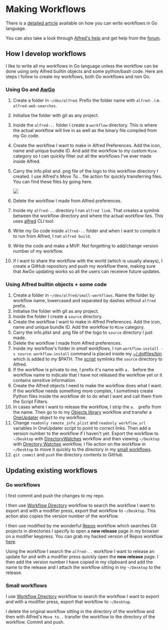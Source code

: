 # Making Workflows
There is a [detailed article](https://medium.com/@NikitaVoloboev/writing-alfred-workflows-in-go-2a44f62dc432) available on how you can write workflows in Go language.

You can also take a look through [Alfred's help](https://www.alfredapp.com/help/) and get help from the [forum](https://www.alfredforum.com/).

## How I develop workflows
I like to write all my workflows in Go language unless the workflow can be done using only Alfred builtin objects and some python/bash code. Here are steps I follow to create my workflows, both Go workflows and non Go.

### Using Go and [AwGo](https://github.com/deanishe/awgo)
1. Create a folder in `~/dev/alfred`. Prefix the folder name with `alfred-`. i.e. `alfred-web-searches`.
2. Initialise the folder with git as any project.
3. Inside the `alfred-..` folder I create a `workflow` directory. This is where the actual workflow will live in as well as the binary file compiled from my Go code.
4. Create the workflow I want to make in Alfred Preferences. Add the icon, name and unique bundle ID. And add the workflow to my custom `Mine` category so I can quickly filter out all the workflows I've ever made inside Alfred.
5. Carry the info.plist and .png file of the logo to this workflow directory I created. I use Alfred's _Move To..._ file action for quickly transferring files. You can find these files by going here.

    ![](https://i.imgur.com/5UBCGbc.png)

6. Delete the workflow I made from Alfred preferences.
7. Inside my `alfred-..` directory I run `alfred link`. That creates a symlink between the workflow directory and where the actual workflow lies. This uses [alfred](https://godoc.org/github.com/jason0x43/go-alfred/alfred) CLI tool.
8. Write my Go code inside `alfred-..` folder and when I want to compile it to run from Alfred, I run `alfred build`.
9. Write the code and make a MVP. Not forgetting to add/change version number of my workflow.
10. If I want to share the workflow with the world (which is usually always), I create a GitHub repository and push my workflow there, making sure that AwGo updating works so all the users can receieve future updates.

### Using Alfred builtin objects + some code
1. Create a folder in `~/dev/alfred/small-workflows`. Name the folder by workflow name, lowercased and separated by dashes without `alfred` prefix.
2. Initialise the folder with git as any project.
3. Inside the folder I create a `source` directory.
4. Create the workflow I want to make in Alfred Preferences. Add the icon, name and unique bundle ID. Add the workflow to `Mine` category.
5. Carry the info.plist and .png file of the logo to `source` directory I just made.
6. Delete the workflow I made from Alfred preferences.
7. Inside my workflow's folder in _small workflows_, I run `workflow-install -s source`. `workflow-install` command is placed inside my [~/.dotfiles/bin](https://github.com/nikitavoloboev/dotfiles/tree/master/bin) which is added to my $PATH. The [script](https://gist.github.com/deanishe/35faae3e7f89f629a94e) symlinks the `source` directory to Alfred.
8. If the workflow is private to me, I prefix it's name with `a. ` before the workflow name to indicate that I have not released the workflow yet or it contains sensitive information.
9. Create the Alfred objects I need to make the workflow does what I want. If the workflow needs something more complex, I sometimes create Python files inside the workflow dir to do what I want and call them from the Script Filters.
10. In cases where I want to release the workflow, I strip the `a. ` prefix from the name. Then go to to my [Objects library](https://github.com/nikitavoloboev/small-workflows/tree/master/objects-library) workflow and transfer a [OneUpdater](https://github.com/vitorgalvao/alfred-workflows/tree/master/OneUpdater) object to my workflow.
11. Change `readonly remote_info_plist` and `readonly workflow_url` variables in OneUpdater script to point to correct links. Then add a version number to the workflow if I haven't yet. Export the workflow to `~/Desktop` with [DirectoryWatches](https://github.com/nikitavoloboev/small-workflows/blob/master/augmentations/Workflow%20directory.alfredworkflow?raw=true) workflow and then viewing `~/Desktop` with [Directory Watches](https://github.com/nikitavoloboev/small-workflows/blob/master/augmentations/Directory%20watches.alfredworkflow?raw=true) workflow, I file action on the workflow in `~/Desktop` to move it quickly to the directory in my [small workflows](https://github.com/nikitavoloboev/small-workflows).
11. `git commit` and `push` the directory contents to GitHub.

## Updating existing workflows
### Go workflows
I first commit and push the changes to my repo.

I then use [Workflow Directory](https://github.com/nikitavoloboev/small-workflows/blob/master/augmentations/Workflow%20directory.alfredworkflow?raw=true) workflow to search the workflow I want to export and with a modifier press, export that workflow to `~/Desktop`. This action also copies the version number of the workflow.

I then use modified by me wonderful [Repos](https://github.com/deanishe/alfred-repos) workflow which searches Git projects in directories I specify to open a __new release__ page in my browser on a modifier keypress. You can grab my hacked version of Repos workflow [here](https://github.com/nikitavoloboev/small-workflows/blob/master/augmentations/Git%20Repos.alfredworkflow?raw=true).

Using the workflow I search the `alfred-..` workflow I want to release an update for and with a modifier press quickly open the __new release__ page. I then add the version number I have copied in my clipboard and add the name to the release and I attach the workflow sitting in my `~/Desktop` to the release.

### Small workflows
I use [Workflow Directory](https://github.com/nikitavoloboev/small-workflows/blob/master/augmentations/Workflow%20directory.alfredworkflow?raw=true) workflow to search the workflow I want to export and with a modifier press, export that workflow to `~/Desktop`.

I delete the original workflow sitting in the directory of the workflow and then with Alfred's `Move to..` transfer the workflow to the directory of the workflow. Commit and push.